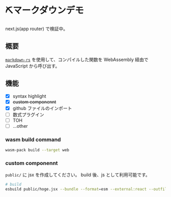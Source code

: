 # ⛏️マークダウンデモ
next.js(app router) で検証中。

## 概要
[`markdown-rs`](https://github.com/wooorm/markdown-rs) を使用して、コンパイルした関数を WebAssembly 経由で JavaScript から呼び出す。

## 機能
- [x] syntax highlight
- [x] ~~custom componennt~~
- [x] github ファイルのインポート
- [ ] 数式プラグイン
- [ ] TOH
- [ ] ...other

### wasm build command
```bash
wasm-pack build --target web
```

### custom componennt
`public/` に jsx を作成してください。
build 後、js として利用可能です。

```bash
# build
esbuild public/hoge.jsx --bundle --format=esm --external:react --outfile=public/hoge.js
```
